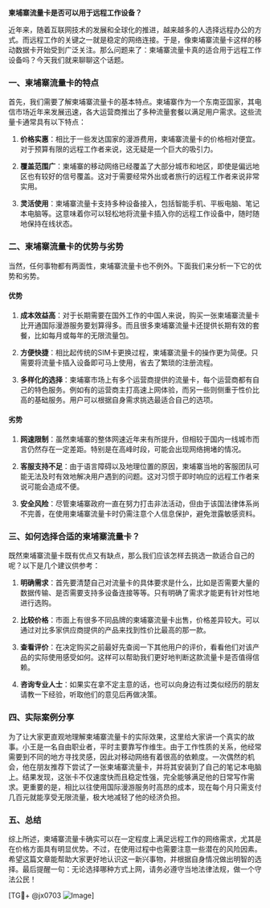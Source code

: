 **柬埔寨流量卡是否可以用于远程工作设备？**

近年来，随着互联网技术的发展和全球化的推进，越来越多的人选择远程办公的方式。而远程工作的关键之一就是稳定的网络连接。于是，像柬埔寨流量卡这样的移动数据卡开始受到广泛关注。那么问题来了：柬埔寨流量卡真的适合用于远程工作设备吗？今天我们就来聊聊这个话题。

### 一、柬埔寨流量卡的特点

首先，我们需要了解柬埔寨流量卡的基本特点。柬埔寨作为一个东南亚国家，其电信市场近年来发展迅速，各大运营商推出了多种流量套餐以满足用户需求。这些流量卡通常具有以下特点：

1. **价格实惠**：相比于一些发达国家的漫游费用，柬埔寨流量卡的价格相对便宜。对于预算有限的远程工作者来说，这无疑是一个巨大的吸引力。
   
2. **覆盖范围广**：柬埔寨的移动网络已经覆盖了大部分城市和地区，即使是偏远地区也有较好的信号覆盖。这对于需要经常外出或者旅行的远程工作者来说非常实用。

3. **灵活使用**：柬埔寨流量卡支持多种设备接入，包括智能手机、平板电脑、笔记本电脑等。这意味着你可以轻松地将流量卡插入你的远程工作设备中，随时随地保持在线状态。

### 二、柬埔寨流量卡的优势与劣势

当然，任何事物都有两面性，柬埔寨流量卡也不例外。下面我们来分析一下它的优势和劣势。

#### 优势

1. **成本效益高**：对于长期需要在国外工作的中国人来说，购买一张柬埔寨流量卡比开通国际漫游服务要划算得多。而且很多柬埔寨流量卡还提供长期有效的套餐，比如每月或每年的无限流量包。

2. **方便快捷**：相比起传统的SIM卡更换过程，柬埔寨流量卡的操作更为简便。只需要将流量卡插入设备即可马上使用，省去了繁琐的注册流程。

3. **多样化的选择**：柬埔寨市场上有多个运营商提供的流量卡，每个运营商都有自己的特色服务。例如有的运营商主打高速上网体验，而另一些则侧重于性价比高的基础服务。用户可以根据自身需求挑选最适合自己的选项。

#### 劣势

1. **网速限制**：虽然柬埔寨的整体网速近年来有所提升，但相较于国内一线城市而言仍然存在一定差距。特别是在高峰时段，可能会出现网络拥堵的情况。

2. **客服支持不足**：由于语言障碍以及地理位置的原因，柬埔寨当地的客服团队可能无法及时有效地解决用户遇到的问题。这对习惯于即时响应的远程工作者来说可能会造成不便。

3. **安全风险**：尽管柬埔寨政府一直在努力打击非法活动，但由于该国法律体系尚不完善，在使用柬埔寨流量卡时仍需注意个人信息保护，避免泄露敏感资料。

### 三、如何选择合适的柬埔寨流量卡？

既然柬埔寨流量卡既有优点又有缺点，那么我们应该怎样去挑选一款适合自己的呢？以下是几个建议供参考：

1. **明确需求**：首先要清楚自己对流量卡的具体要求是什么，比如是否需要大量的数据传输、是否需要支持多设备连接等等。只有明确了需求才能更有针对性地进行选购。

2. **比较价格**：市面上有很多不同品牌的柬埔寨流量卡出售，价格差异较大。可以通过对比多家供应商提供的产品来找到性价比最高的那一款。

3. **查看评价**：在决定购买之前最好先查阅一下其他用户的评价，看看他们对该产品的实际使用感受如何。这样可以帮助我们更好地判断这款流量卡是否值得信赖。

4. **咨询专业人士**：如果实在拿不定主意的话，也可以向身边有过类似经历的朋友请教一下经验，听取他们的意见后再做决策。

### 四、实际案例分享

为了让大家更直观地理解柬埔寨流量卡的实际效果，这里给大家讲一个真实的故事。小王是一名自由职业者，平时主要靠写作维生。由于工作性质的关系，他经常需要到不同的地方寻找灵感，因此对移动网络有着很高的依赖度。一次偶然的机会，他在朋友推荐下尝试了一张柬埔寨流量卡，并将其安装到了自己的笔记本电脑上。结果发现，这张卡不仅速度快而且稳定性强，完全能够满足他的日常写作需求。更重要的是，相比以往使用国际漫游服务时高昂的成本，现在每个月只需支付几百元就能享受无限流量，极大地减轻了他的经济负担。

### 五、总结

综上所述，柬埔寨流量卡确实可以在一定程度上满足远程工作的网络需求，尤其是在价格方面具有明显优势。不过，在使用过程中也需要注意一些潜在的风险因素。希望这篇文章能帮助大家更好地认识这一新兴事物，并根据自身情况做出明智的选择。最后提醒一句：无论选择哪种方式上网，请务必遵守当地法律法规，做一个守法公民！

[TG💪+ @jx0703 ![Image](https://github.com/user-attachments/assets/dbca1d08-cadb-493c-b0ec-ad6f7a83f270)]